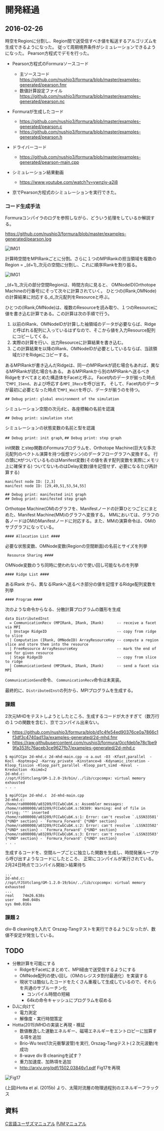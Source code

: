 # 開発経過


## 2016-02-26

時空をRegionに分割し、Region間で送受信すべき値を転送するアルゴリズムを生成できるようになった。
従って周期境界条件がシミュレーションできるようになった。
Pearson方程式でデモを行った。

- Pearson方程式のFormuraソースコード
    - 主ソースコード https://github.com/nushio3/formura/blob/master/examples-generated/pearson.fmr
    - 数値計算設定ファイル https://github.com/nushio3/formura/blob/master/examples-generated/pearson.nc

- Formuraが生成したコード
    - https://github.com/nushio3/formura/blob/master/examples-generated/pearson.c
    - https://github.com/nushio3/formura/blob/master/examples-generated/pearson.h
- ドライバーコード
    - https://github.com/nushio3/formura/blob/master/examples-generated/pearson-main.cpp


- シミュレーション結果動画
    - https://www.youtube.com/watch?v=ywnziy-a2i8

- 京でPearson方程式のシミュレーションを実行できた。


### コード生成手法

Formuraコンパイラのログを参照しながら、どういう処理をしているか解説する。

https://github.com/nushio3/formura/blob/master/examples-generated/pearson.log

![IMG1](https://github.com/nushio3/formura/blob/master/reference/IMG_5284.JPG)

計算時空間をMPIRankごとに分割。さらに１つのMPIRankの担当領域を複数の
Region = _(d+1)_次元の空間に分割し、これに順序IRankを割り振る。


![IMG1](https://github.com/nushio3/formura/blob/master/reference/IMG_5285.JPG)

_(d+1)_次元の部分空間Regionは、時間方向に見ると、
OMNodeID(Orthotope Machineの行番号)にそって次々に計算されていく。
ひとつの(IRank,OMNode)の計算結果に対応する_d_次元配列をResourceと呼ぶ。

ひとつの(IRank,OMNode)は、複数のResourceを読み取り、１つのResourceに値を書き込む計算である。この計算は次の手順で行う。

1. 以前のIRank、OMNodeIDが計算した袖領域のデータが必要ならば、Ridgeと呼ばれる配列に入っているはずなので、そこから値を入力Resource配列にコピーしてくる。
2. 実際の計算を行い、出力Resourceに計算結果を書き込む。
3. この計算結果を以降のIRank、OMNodeIDが必要としているならば、当該領域だけをRidgeにコピーする。

あるMPIRankが書き込んだRidgeは、同一のMPIRankが読む場合もあれば、異なるMPIRankが読む場合もある。
あるMPIRankから別のMPIRankへ送るべきRidgeをすべてまとめた構造体をFacetと呼ぶ。
Facet内のデータが揃った時点で`MPI_ISend`、および呼応する`MPI_IRecv`を呼び出す。
そして、Facet内のデータが最初に必要となった時点で`MPI_Wait`を呼び、データが揃うのを待つ。





`## Debug print: global environment of the simulation`

シミュレーション空間の次元dと、各座標軸の名前を認識

`## Debug print: simulation stat`

シミュレーションの状態変数の名前と型を認識

`## Debug print: init graph`, `## Debug print: step graph`

init関数 とstep関数のFormuraプログラムを、Orthotope Machine(巨大な多次元配列のベクトル演算を持つ仮想マシン)のデータフローグラフへ変換する。
行の頭に`M`がついているものはManifest変数(その値を表す配列変数を実際にメモリ上に確保する)
ついてないものはDelay変数(値を記憶せず、必要になるたび再計算する)

```
manifest node ID: [2,3]
manifest node ID: [29,49,51,53,54,55]
```

```
## Debug print: manifested init graph
## Debug print: manifested step graph
```

Orthotope Machine(OM)のグラフを、Manifestノードの計算ひとつごとにまとめた、Manifest Machine(MM)のグラフへ変換する。
MMにおいては、グラフの各ノードはOMのManifestノードに対応する。また、MMの演算命令は、OMのサブグラフになっている。


```
#### Allocation List ####
```
必要な状態変数、OMNode変数(Regionの空間断面)の名前とサイズを列挙


```
 Resource Sharing ####
```
OMNode変数のうち同時に使われないので使い回し可能なものを列挙

```
#### Ridge List ####
```
あるIRank から、異なるIRankへ送るべき部分の値を記憶するRidge配列変数を列挙

```
#### Program ####
```
次のような命令からなる、分散計算プログラムの雛形を生成

```
data DistributedInst
  = CommunicationRecv (MPIRank, IRank, IRank)      -- receive a facet via MPI
  | Unstage RidgeID                                -- copy from ridge to slice
  | Computation (IRank, OMNodeID) ArrayResourceKey -- compute a region slice and store them into the resource
  | FreeResource ArrayResourceKey                  -- mark the end of use for given resource
  | Stage RidgeID                                  -- copy from slice to ridge
  | CommunicationSend (MPIRank, IRank, IRank)      -- send a facet via MPI
```

`CommunicationSend`命令、
`CommunicationRecv`命令は未実装。

最終的に、`DistributedInst`の列から、MPIプログラムを生成する。


### 課題

2次元MHDをテストしようとしたところ、生成するコードが大きすぎて（数万行の１つの関数を含む）、京でコンパイル出来ない。

- https://github.com/nushio3/formura/blob/d1c4fe54ed90376ce0a7866c1f3df3c4740ad13a/examples-generated/2d-mhd.fmr
- https://raw.githubusercontent.com/nushio3/formura/0ccfdeb1e78c1be99fa353fc76aceb3ce9627fb7/examples-generated/2d-mhd.c

```
$ mpiFCCpx 2d-mhd.c 2d-mhd-main.cpp -o a.out -O3 -Kfast,parallel  -Kocl -Koptmsg=2 -Karray_private -Kinstance=8 -Kdynamic_iteration -Kloop_fission -Kloop_part_parallel -Kloop_part_simd -Keval  -Kreduction -Ksimd=2
2d-mhd.c:
//opt/FJSVtclang/GM-1.2.0-19/bin/../lib/ccpcompx: virtual memory exhausted
. . .
```



```
$ mpiFCCpx 2d-mhd.c  2d-mhd-main.cpp
2d-mhd.c:
/home/ra000008/a03209/FCCwbCubK.s: Assembler messages:
/home/ra000008/a03209/FCCwbCubK.s:50389: Warning: end of file in string; '"' inserted
/home/ra000008/a03209/FCCwbCubK.s:1: Error: can't resolve `.LSSN33501' {*UND* section} - `Formura_Forward' {*UND* section}
/home/ra000008/a03209/FCCwbCubK.s:2: Error: can't resolve `.LSSN33502' {*UND* section} - `Formura_Forward' {*UND* section}
/home/ra000008/a03209/FCCwbCubK.s:3: Error: can't resolve `.LSSN33503' {*UND* section} - `Formura_Forward' {*UND* section}
. . .

```

生成するコードを、空間ループごとに独立した関数を生成し、時間発展ループから呼び出すようなコードにしたところ、
正常にコンパイルが実行されている。
2月24日時点でコンパイル開始＞結果待ち


```
...
2d-mhd.c:
//opt/FJSVtclang/GM-1.2.0-19/bin/../lib/ccpcompx: virtual memory exhausted
...
real	74m26.638s
user	0m0.040s
sys	0m0.016s
```
### 課題２

div-B cleaningを入れて
Orszag-Tangテストを実行できるようになったが、数値不安定が発生している。


## TODO

- 分散計算を可能にする
    - RidgeをFacetにまとめて、MPI経由で送受信するようにする
    - OMNode配列の使い回し（OMのレジスタ割付最適化）を実装する
    - 現状では酷似したコードをたくさん重複して生成しているので、それらを共通のサブルーチン化
        - コンパイル時間の短縮
        - 64kの命令キャッシュにプログラムを収める
- DJに向けて
    - 電力測定
    - 解像度・実行時間策定
- Hotta(2015)MHDの実装と再現・検証
    - 数値散逸した運動エネルギー、磁場エネルギーをエントロピーに加算する項を追加
    - Brio-Wu test(1次元衝撃波管)を実行, Orszag-Tangテスト(２次元波動)を成功
    - 8-wave div B cleaningを試す？
    - 重力加速度、加熱項を追加
    - http://arxiv.org/pdf/1502.03846v1.pdf Fig17を再現



![Fig17](https://github.com/nushio3/formura/blob/master/reference/Hotta.2015-Fig17.png)

(上図)Hotta et al. (2015b) より、太陽対流層の物理過程別のエネルギーフラックス

## 資料

[C言語ユーザズマニュアル](file:///home/nushio/nushiolib/hardware/K-computer/manual/C_Users_Guide.pdf)
[PJMマニュアル](file:///home/nushio/nushiolib/hardware/K-computer/Pnavi_End_Users_Guide_z20151218_j.pdf)
